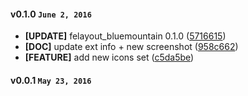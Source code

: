 #### v0.1.0 `June 2, 2016`
- **[UPDATE]** felayout_bluemountain 0.1.0 ([5716615](https://github.com/t3kit/theme_t3kit_bluemountain/commit/5716615))
- **[DOC]** update ext info + new screenshot ([958c662](https://github.com/t3kit/theme_t3kit_bluemountain/commit/958c662))
- **[FEATURE]** add new icons set ([c5da5be](https://github.com/t3kit/theme_t3kit_bluemountain/commit/c5da5be))

#### v0.0.1 `May 23, 2016`

